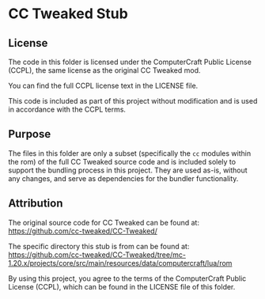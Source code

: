 # CC Tweaked Stub

## License

The code in this folder is licensed under the ComputerCraft Public License (CCPL), the same license as the original CC Tweaked mod.

You can find the full CCPL license text in the LICENSE file.

This code is included as part of this project without modification and is used in accordance with the CCPL terms.

## Purpose

The files in this folder are only a subset (specifically the `cc` modules within the rom) of the full CC Tweaked source code and is included solely to support the bundling process in this project. They are used as-is, without any changes, and serve as dependencies for the bundler functionality.

## Attribution

The original source code for CC Tweaked can be found at: https://github.com/cc-tweaked/CC-Tweaked/

The specific directory this stub is from can be found at: https://github.com/cc-tweaked/CC-Tweaked/tree/mc-1.20.x/projects/core/src/main/resources/data/computercraft/lua/rom

By using this project, you agree to the terms of the ComputerCraft Public License (CCPL), which can be found in the LICENSE file of this folder.